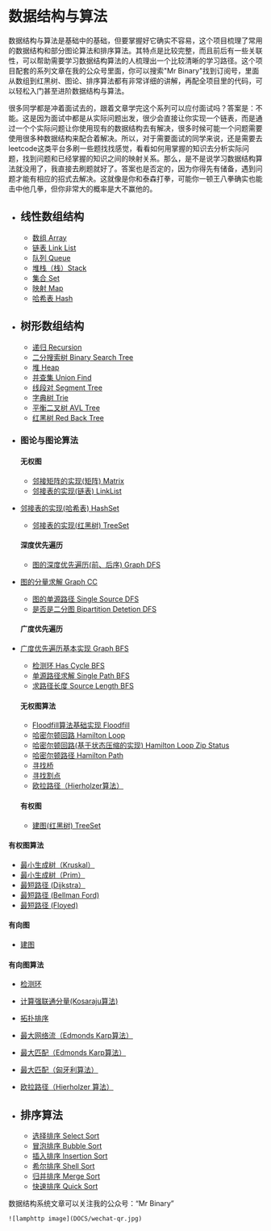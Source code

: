# 数据结构与算法  

数据结构与算法是基础中的基础，但要掌握好它确实不容易，这个项目梳理了常用的数据结构和部分图论算法和排序算法。其特点是比较完整，而且前后有一些关联性，可以帮助需要学习数据结构算法的人梳理出一个比较清晰的学习路径。这个项目配套的系列文章在我的公众号里面，你可以搜索"Mr Binary"找到订阅号，里面从数组到红黑树、图论、排序算法都有非常详细的讲解，再配全项目里的代码，可以轻松入门甚至进阶数据结构与算法。

很多同学都是冲着面试去的，跟着文章学完这个系列可以应付面试吗？答案是：不能。这是因为面试中都是从实际问题出发，很少会直接让你实现一个链表，而是通过一个个实际问题让你使用现有的数据结构去有解决，很多时候可能一个问题需要使用很多种数据结构来配合着解决。所以，对于需要面试的同学来说，还是需要去leetcode这类平台多刷一些题找找感觉，看看如何用掌握的知识去分析实际问题，找到问题和已经掌握的知识之间的映射关系。那么，是不是说学习数据结构算法就没用了，我直接去刷题就好了。答案也是否定的，因为你得先有储备，遇到问题才能有相应的招式去解决。这就像是你和泰森打拳，可能你一顿王八拳确实也能击中他几拳，但你非常大的概率是大不赢他的。

- ## 线性数组结构  
  
  - [数组 Array](DOCS/line-array.md)
  - [链表 Link List](DOCS/line-link-list.md)
  - [队列 Queue](DOCS/line-queue.md)
  - [堆栈（栈）Stack](DOCS/line-stack.md)
  - [集合 Set](DOCS/line-set.md)
  - [映射 Map](DOCS/line-map.md)
  - [哈希表 Hash](DOCS/line-hash.md)
  
  
- ## 树形数组结构  
  
  - [递归 Recursion](DOCS/tree-recursion.md)
  - [二分搜索树 Binary Search Tree](DOCS/tree-bst.md)
  - [堆 Heap](DOCS/tree-heap.md)
  - [并查集 Union Find](DOCS/tree-union-find.md)
  - [线段对 Segment Tree](DOCS/tree-segment-tree.md)
  - [字典树 Trie](DOCS/tree-trie.md)
  - [平衡二叉树 AVL Tree](DOCS/tree-avl-tree.md)
  - [红黑树 Red Back Tree](DOCS/tree-red-back-tree.md)
  
  
- ### 图论与图论算法    

  #### 无权图 
  
  - [邻接矩阵的实现(矩阵) Matrix](DOCS/graph-matrix.md)
  - [邻接表的实现(链表) LinkList](DOCS/graph-linklist.md)
- [邻接表的实现(哈希表) HashSet](DOCS/graph-hashset.md)
  - [邻接表的实现(红黑树) TreeSet](DOCS/graph-treeset.md)  
  
  #### 深度优先遍历   
  
  - [图的深度优先遍历(前、后序) Graph DFS](DOCS/graph-dfs-order.md)
- [图的分量求解 Graph CC](DOCS/graph-cc.md)
  - [图的单源路径 Single Source DFS](DOCS/singlesource-order.md)
  - [是否是二分图 Bipartition Detetion DFS](DOCS/bipartition-detection.md)  
  
  #### 广度优先遍历    
  
- [广度优先遍历基本实现 Graph BFS](DOCS/graph-bfs.md)    
  - [检测环 Has Cycle BFS](DOCS/cycledetection.md)
  - [单源路径求解 Single Path BFS](DOCS/single-source-path-bfs.md)
  - [求路径长度 Source Length BFS](DOCS/ussspath-bfs.md)     
  
  #### 无权图算法   
  
  - [Floodfill算法基础实现 Floodfill](DOCS/floodfill.md)   
  - [哈密尔顿回路 Hamilton Loop](DOCS/graph-hamiltonloop.md)
  - [哈密尔顿回路(基于状态压缩的实现) Hamilton Loop Zip Status](DOCS/graph-hamiltonloop.md)
  - [哈密尔顿路径 Hamilton Path](DOCS/graph-hamiltonpath.md)
  - [寻找桥](DOCS/graph/find-bridge.md)
  - [寻找割点](DOCS/graph/find-cut-points.md)
  - [欧拉路径（Hierholzer算法）](DOCS/graph/euler-loop.md)
  
  #### 有权图
  
  - [建图(红黑树) TreeSet](DOCS/weight-graph-treeset.md)   
  
#### 有权图算法
  
  - [最小生成树（Kruskal）](DOCS/weight-graph-kruskal.md)   
  - [最小生成树（Prim）](DOCS/graph/prim.md)   
  - [最短路径 (Dijkstra）](DOCS/graph/dijkstra.md)   
  - [最短路径 (Bellman Ford)](DOCS/graph/bellman-ford.md)   
  - [最短路径 (Floyed)](DOCS/graph/floyed.md)   
  
  #### 有向图
  
  - [建图](DOCS/graph/direction-graph.md)   
  
  #### 有向图算法    
  
  - [检测环](DOCS/graph/direction-cycle-detection.md)   
  - [计算强联通分量(Kosaraju算法)](DOCS/graph/scc.md)   
  - [拓扑排序](DOCS/graph/toposort.md)   
  - [最大网络流（Edmonds Karp算法）](DOCS/graph/maxflow.md)   
  - [最大匹配（Edmonds Karp算法）](DOCS/graph/dipartite-matching.md)   
  - [最大匹配（匈牙利算法）](DOCS/graph/hungarian.md)   
  - [欧拉路径（Hierholzer 算法）](DOCS/graph/direction-euler-loop.md)


- ## 排序算法
  
  - [选择排序 Select Sort](DOCS/select-sort.md)
  - [冒泡排序 Bubble Sort](DOCS/bubble-sort.md)
  - [插入排序 Insertion Sort](DOCS/insertion-sort.md)
  - [希尔排序 Shell Sort](DOCS/shell-sort.md)
  - [归并排序 Merge Sort](DOCS/merge-sort.md)
  - [快速排序 Quick Sort](DOCS/quick-sort.md)



数据结构系统文章可以关注我的公众号：“Mr Binary”

```
![lamphttp image](DOCS/wechat-qr.jpg)
```